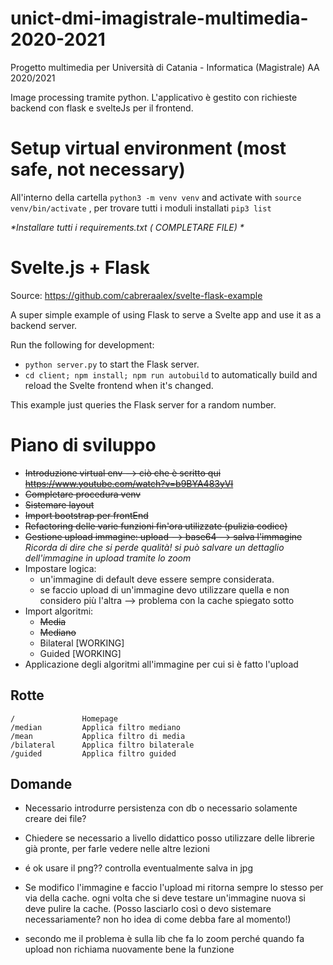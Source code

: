 # unict-dmi-imagistrale-multimedia-2020-2021
Progetto multimedia per Università di Catania - Informatica (Magistrale) AA 2020/2021

Image processing tramite python. L'applicativo è gestito con richieste backend con flask e svelteJs per il frontend.

# Setup virtual environment (most safe, not necessary)
All'interno della cartella `python3 -m venv venv` and activate with `source venv/bin/activate` , per trovare tutti i moduli installati `pip3 list`

_*Installare tutti i requirements.txt ( COMPLETARE FILE)  *_

# Svelte.js + Flask
Source:  https://github.com/cabreraalex/svelte-flask-example

A super simple example of using Flask to serve a Svelte app and use it as a backend server.

Run the following for development:

- `python server.py` to start the Flask server.
- `cd client; npm install; npm run autobuild` to automatically build and reload the Svelte frontend when it's changed.

This example just queries the Flask server for a random number.


# Piano di sviluppo
- ~~Introduzione virtual env --> ciò che è scritto qui https://www.youtube.com/watch?v=b9BYA483yVI~~
- ~~Completare procedura venv~~
- ~~Sistemare layout~~
- ~~Import bootstrap per frontEnd~~
- ~~Refactoring delle varie funzioni fin'ora utilizzate (pulizia codice)~~
- ~~Gestione upload immagine: upload --> base64 --> salva l'immagine~~ *Ricorda di dire che si perde qualità! si può salvare un dettaglio dell'immagine in upload tramite lo zoom*
- Impostare logica:
    - un'immagine di default deve essere sempre considerata.
    - se faccio upload di un'immagine devo utilizzare quella e non considero più l'altra --> problema con la cache spiegato sotto
- Import algoritmi:
    - ~~Media~~
    - ~~Mediano~~
    - Bilateral [WORKING]
    - Guided [WORKING]
- Applicazione degli algoritmi all'immagine per cui si è fatto l'upload

## Rotte

    /               Homepage
    /median         Applica filtro mediano
    /mean           Applica filtro di media
    /bilateral      Applica filtro bilaterale
    /guided         Applica filtro guided

## Domande
- Necessario introdurre persistenza con db o necessario solamente creare dei file?
- Chiedere se necessario a livello didattico posso utilizzare delle librerie già pronte, per farle vedere nelle altre lezioni
- é ok usare il png?? controlla eventualmente salva in jpg

- Se modifico l'immagine e faccio l'upload mi ritorna sempre lo stesso per via della cache. ogni volta che si deve testare un'immagine
nuova si deve pulire la cache. (Posso lasciarlo così o devo sistemare necessariamente? non ho idea di come debba fare al momento!)
- secondo me il problema è sulla lib che fa lo zoom perché quando fa upload non richiama nuovamente bene la funzione